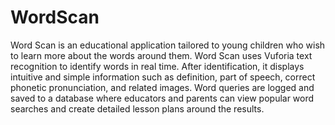WordScan
========
Word Scan is an educational application tailored to young children who wish to learn more about the words around them. Word Scan uses Vuforia text recognition to identify words in real time. After identification, it displays intuitive and simple information such as definition, part of speech, correct phonetic pronunciation, and related images. Word queries are logged and saved to a database where educators and parents can view popular word searches and create detailed lesson plans around the results.
